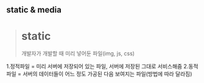 ## static & media  

> # static
> 개발자가 개발할 때 미리 넣어둔 파일(img, js, css) 

1.정적파일 = 미리 서버에 저장되어 있는 파일, 서버에 저장된 그대로 서비스해줌
2.동적파일 = 서버의 데이터들이 어느 정도 가공된 다음 보여지는 파일(방법에 따라 달라짐)

